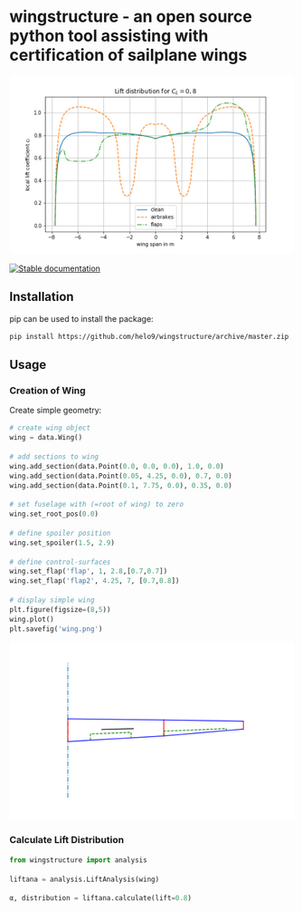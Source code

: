 # wingstructure - an open source python tool assisting with certification of sailplane wings

![lift distribution](examples/Liftdistribution.png)

[![Stable documentation](https://img.shields.io/badge/docs-stable-blue.svg)](https://wingstructure.readthedocs.io/en/latest/)



## Installation
pip can be used to install the package:
```sh
pip install https://github.com/helo9/wingstructure/archive/master.zip
```

## Usage

### Creation of Wing
Create simple geometry:
```python
# create wing object
wing = data.Wing()

# add sections to wing
wing.add_section(data.Point(0.0, 0.0, 0.0), 1.0, 0.0)
wing.add_section(data.Point(0.05, 4.25, 0.0), 0.7, 0.0)
wing.add_section(data.Point(0.1, 7.75, 0.0), 0.35, 0.0)

# set fuselage with (=root of wing) to zero
wing.set_root_pos(0.0)

# define spoiler position
wing.set_spoiler(1.5, 2.9)

# define control-surfaces
wing.set_flap('flap', 1, 2.8,[0.7,0.7])
wing.set_flap('flap2', 4.25, 7, [0.7,0.8])

# display simple wing
plt.figure(figsize=(8,5))
wing.plot()
plt.savefig('wing.png')
```

![geometry](examples/wing.png)

### Calculate Lift Distribution
```python
from wingstructure import analysis

liftana = analysis.LiftAnalysis(wing)

α, distribution = liftana.calculate(lift=0.8)
```
